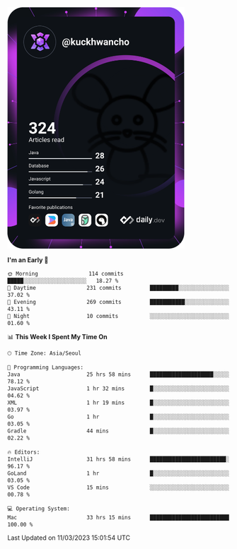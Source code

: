 <a href="https://app.daily.dev/kuckhwancho"><img src="https://github.com/kuckjwi0928/kuckjwi0928/blob/master/devcard.svg" width="400" alt="Kuckjwi Devcard"/></a>

<!--START_SECTION:waka-->
**I'm an Early 🐤** 

```text
🌞 Morning                114 commits         █████░░░░░░░░░░░░░░░░░░░░   18.27 % 
🌆 Daytime                231 commits         █████████░░░░░░░░░░░░░░░░   37.02 % 
🌃 Evening                269 commits         ███████████░░░░░░░░░░░░░░   43.11 % 
🌙 Night                  10 commits          ░░░░░░░░░░░░░░░░░░░░░░░░░   01.60 % 
```


📊 **This Week I Spent My Time On** 

```text
🕑︎ Time Zone: Asia/Seoul

💬 Programming Languages: 
Java                     25 hrs 58 mins      ████████████████████░░░░░   78.12 % 
JavaScript               1 hr 32 mins        █░░░░░░░░░░░░░░░░░░░░░░░░   04.62 % 
XML                      1 hr 19 mins        █░░░░░░░░░░░░░░░░░░░░░░░░   03.97 % 
Go                       1 hr                █░░░░░░░░░░░░░░░░░░░░░░░░   03.05 % 
Gradle                   44 mins             █░░░░░░░░░░░░░░░░░░░░░░░░   02.22 % 

🔥 Editors: 
IntelliJ                 31 hrs 58 mins      ████████████████████████░   96.17 % 
GoLand                   1 hr                █░░░░░░░░░░░░░░░░░░░░░░░░   03.05 % 
VS Code                  15 mins             ░░░░░░░░░░░░░░░░░░░░░░░░░   00.78 % 

💻 Operating System: 
Mac                      33 hrs 15 mins      █████████████████████████   100.00 % 
```


 Last Updated on 11/03/2023 15:01:54 UTC
<!--END_SECTION:waka-->
